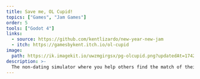 ```yaml
---
title: Save me, OL Cupid!
topics: ["Games", "Jam Games"]
order: 5
tools: ["Godot 4"]
links:
  - source: https://github.com/kentlizardo/new-year-new-jam
  - itch: https://gamesbykent.itch.io/ol-cupid
image:
  path: https://ik.imagekit.io/uwzmgirgsx/pg-olcupid.png?updatedAt=1742521708953
description: >-
  The non-dating simulator where you help others find the match of their dreams! Made for the New Year, New Skills Game Jam.
---
```

